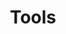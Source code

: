 ---
ee_id_thing: '4238'
site: '1'
type: '2'
inv_num: 2014-034
add_credit:
url: 2014-034-tools
title: Tools
year: '2014'
display_year: '2014'
medium: Foam pool noodles, bluetooth earpieces
dims: 140 cm x variable width x variable depth
pitch:
ps:
live_url:
youtube:
related_code:
imgs: tools-2014-034-detail-Heart-01-database-SM.jpg,tools-2014-034-full-Heart-01-database-SM.jpg
subheading:
download:
commission:
related:
layout: things-i-made
---